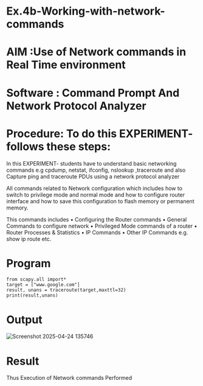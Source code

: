 # Ex.4b-Working-with-network-commands

# AIM :Use of Network commands in Real Time environment
# Software : Command Prompt And Network Protocol Analyzer
# Procedure: To do this EXPERIMENT- follows these steps:
In this EXPERIMENT- students have to understand basic networking commands e.g cpdump, netstat, ifconfig, nslookup ,traceroute and also Capture ping and traceroute PDUs using a network protocol analyzer

All commands related to Network configuration which includes how to switch to privilege mode
and normal mode and how to configure router interface and how to save this configuration to
flash memory or permanent memory.

This commands includes
• Configuring the Router commands
• General Commands to configure network
• Privileged Mode commands of a router
• Router Processes & Statistics
• IP Commands
• Other IP Commands e.g. show ip route etc.

# Program
```
from scapy.all import*
target = ["www.google.com"]
result, unans = traceroute(target,maxttl=32)
print(result,unans)

```
# Output
![Screenshot 2025-04-24 135746](https://github.com/user-attachments/assets/8bc27241-164b-429f-807a-430996e9f7dc)
# Result
Thus Execution of Network commands Performed
